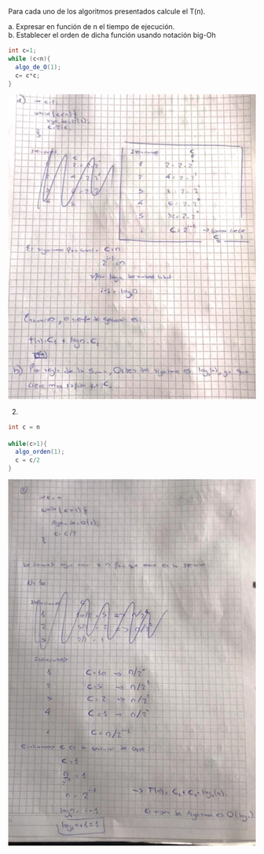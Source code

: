 
Para cada uno de los algoritmos presentados calcule el T(n).

a. Expresar en función de n el tiempo de ejecución.
<br>b. Establecer el orden de dicha función usando notación big-Oh

```java
int c=1;
while (c<n){
  algo_de_O(1);
  c= c*c;
}
```

<img src="img/ejercicio9_1.png" width=900>



2)

```java
int c = n

while(c>1){
  algo_orden(1);
  c = c/2
}
```

<img src="img/ejercicio9_2.png" width=900>
